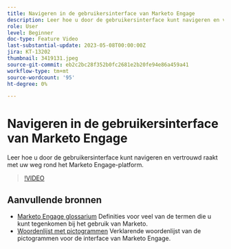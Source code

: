```yaml
---
title: Navigeren in de gebruikersinterface van Marketo Engage
description: Leer hoe u door de gebruikersinterface kunt navigeren en vertrouwd raakt met uw weg rond het Marketo Engage-platform.
role: User
level: Beginner
doc-type: Feature Video
last-substantial-update: 2023-05-08T00:00:00Z
jira: KT-13202
thumbnail: 3419131.jpeg
source-git-commit: eb2c2bc28f352b0fc2681e2b20fe94e86a459a41
workflow-type: tm+mt
source-wordcount: '95'
ht-degree: 0%

---
```



# Navigeren in de gebruikersinterface van Marketo Engage

Leer hoe u door de gebruikersinterface kunt navigeren en vertrouwd raakt met uw weg rond het Marketo Engage-platform.

>[!VIDEO](https://video.tv.adobe.com/v/3419131/?learn=on)

## Aanvullende bronnen

* [Marketo Engage glossarium](https://experienceleague.adobe.com/docs/marketo/using/getting-started-with-marketo/marketo-glossary.html?lang=en)
Definities voor veel van de termen die u kunt tegenkomen bij het gebruik van Marketo.
* [Woordenlijst met pictogrammen](https://experienceleague.adobe.com/docs/marketo/using/product-docs/marketo-engage-modern-ux/icon-glossary.html?lang=en)
Verklarende woordenlijst van de pictogrammen voor de interface van Marketo Engage.
